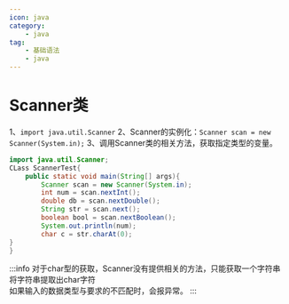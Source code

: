 ```yaml
---
icon: java
category: 
    - java
tag: 
    - 基础语法
    - java
---
```

# Scanner类

1、`import java.util.Scanner`
2、Scanner的实例化：`Scanner scan = new Scanner(System.in);`
3、调用Scanner类的相关方法，获取指定类型的变量。
<!-- more -->
```java
import java.util.Scanner;
CLass ScannerTest{
    public static void main(String[] args){
        Scanner scan = new Scanner(System.in);
        int num = scan.nextInt();
        double db = scan.nextDouble();
        String str = scan.next();
        boolean bool = scan.nextBoolean();
        System.out.println(num);
        char c = str.charAt(0);
}
}   
```
:::info
对于char型的获取，Scanner没有提供相关的方法，只能获取一个字符串  
将字符串提取出char字符  
如果输入的数据类型与要求的不匹配时，会报异常。
:::


